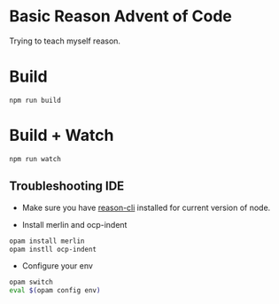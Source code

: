 # Basic Reason Advent of Code

Trying to teach myself reason.

# Build
```
npm run build
```

# Build + Watch

```
npm run watch
```

## Troubleshooting IDE

- Make sure you have [reason-cli](https://github.com/reasonml/reason-cli) installed for current version of node. 

- Install merlin and ocp-indent
```bash
opam install merlin
opam instll ocp-indent
```

- Configure your env

```bash
opam switch
eval $(opam config env)
```
